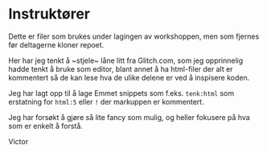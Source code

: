 # Instruktører

Dette er filer som brukes under lagingen av workshoppen, men som fjernes før deltagerne kloner repoet.

Her har jeg tenkt å ~stjele~ låne litt fra Glitch.com, som jeg opprinnelig hadde tenkt å bruke som editor, blant annet å ha html-filer der alt er kommentert så de kan lese hva de ulike delene er ved å inspisere koden.

Jeg har lagt opp til å lage Emmet snippets som f.eks. `tenk:html` som erstatning for `html:5` eller `!` der markuppen er kommentert.

Jeg har forsøkt å gjøre så lite fancy som mulig, og heller fokusere på hva som er enkelt å forstå.

<!-- removing the following line because primitives have been removed:
Jeg er _litt_ usikker på om vi skal ha både primitives og theme css-filer av samme årsak 🤔
-->

Victor
